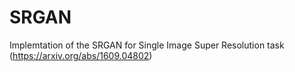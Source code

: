 # SRGAN
Implemtation of the SRGAN for Single Image Super Resolution task (https://arxiv.org/abs/1609.04802)
